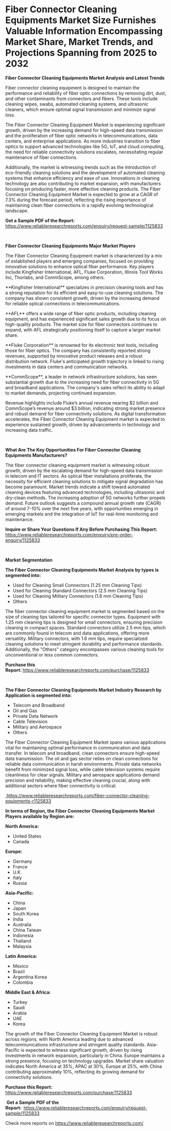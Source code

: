 <p><h1>Fiber Connector Cleaning Equipments Market Size Furnishes Valuable Information Encompassing Market Share, Market Trends, and Projections Spanning from 2025 to 2032</h1></p><p><strong>Fiber Connector Cleaning Equipments Market Analysis and Latest Trends</strong></p>
<p><p>Fiber connector cleaning equipment is designed to maintain the performance and reliability of fiber optic connections by removing dirt, dust, and other contaminants from connectors and fibers. These tools include cleaning wipes, swabs, automated cleaning systems, and ultrasonic cleaners, which ensure optimal signal transmission and minimize signal loss.</p><p>The Fiber Connector Cleaning Equipment Market is experiencing significant growth, driven by the increasing demand for high-speed data transmission and the proliferation of fiber optic networks in telecommunications, data centers, and enterprise applications. As more industries transition to fiber optics to support advanced technologies like 5G, IoT, and cloud computing, the need for reliable connectivity solutions escalates, necessitating regular maintenance of fiber connections.</p><p>Additionally, the market is witnessing trends such as the introduction of eco-friendly cleaning solutions and the development of automated cleaning systems that enhance efficiency and ease of use. Innovations in cleaning technology are also contributing to market expansion, with manufacturers focusing on producing faster, more effective cleaning products. The Fiber Connector Cleaning Equipment Market is expected to grow at a CAGR of 7.3% during the forecast period, reflecting the rising importance of maintaining clean fiber connections in a rapidly evolving technological landscape.</p></p>
<p><strong>Get a Sample PDF of the Report:&nbsp;</strong> <a href="https://www.reliableresearchreports.com/enquiry/request-sample/1125833?utm_campaign=3275&utm_medium=2&utm_source=Github&utm_content=ia&utm_term=11042025&utm_id=fiber-connector-cleaning-equipments">https://www.reliableresearchreports.com/enquiry/request-sample/1125833</a></p>
<p>&nbsp;</p>
<p><strong>Fiber Connector Cleaning Equipments Major Market Players</strong></p>
<p><p>The Fiber Connector Cleaning Equipment market is characterized by a mix of established players and emerging companies, focused on providing innovative solutions to enhance optical fiber performance. Key players include Kingfisher International, AFL, Fluke Corporation, Illinois Tool Works Inc, Thorlabs, and CommScope, among others.</p><p>**Kingfisher International** specializes in precision cleaning tools and has a strong reputation for its efficient and easy-to-use cleaning solutions. The company has shown consistent growth, driven by the increasing demand for reliable optical connections in telecommunications.</p><p>**AFL** offers a wide range of fiber optic products, including cleaning equipment, and has experienced significant sales growth due to its focus on high-quality products. The market size for fiber connectors continues to expand, with AFL strategically positioning itself to capture a larger market share.</p><p>**Fluke Corporation** is renowned for its electronic test tools, including those for fiber optics. The company has consistently reported strong revenues, supported by innovative product releases and a robust distribution network. Fluke's anticipated growth trajectory is linked to rising investments in data centers and communication networks.</p><p>**CommScope**, a leader in network infrastructure solutions, has seen substantial growth due to the increasing need for fiber connectivity in 5G and broadband applications. The company's sales reflect its ability to adapt to market demands, projecting continued expansion.</p><p>Revenue highlights include Fluke’s annual revenue nearing $2 billion and CommScope’s revenue around $3 billion, indicating strong market presence and robust demand for fiber connectivity solutions. As digital transformation accelerates, the Fiber Connector Cleaning Equipment market is expected to experience sustained growth, driven by advancements in technology and increasing data traffic.</p></p>
<p>&nbsp;</p>
<p><strong>What Are The Key Opportunities For Fiber Connector Cleaning Equipments Manufacturers?</strong></p>
<p><p>The fiber connector cleaning equipment market is witnessing robust growth, driven by the escalating demand for high-speed data transmission in telecom and IT sectors. As optical fiber installations proliferate, the necessity for efficient cleaning solutions to mitigate signal degradation has become paramount. Market trends indicate a shift toward automated cleaning devices featuring advanced technologies, including ultrasonic and dry-clean methods. The increasing adoption of 5G networks further propels demand. Future outlook suggests a compound annual growth rate (CAGR) of around 7-10% over the next five years, with opportunities emerging in emerging markets and the integration of IoT for real-time monitoring and maintenance.</p></p>
<p><strong>Inquire or Share Your Questions If Any Before Purchasing This Report:</strong> <a href="https://www.reliableresearchreports.com/enquiry/pre-order-enquiry/1125833?utm_campaign=3275&utm_medium=2&utm_source=Github&utm_content=ia&utm_term=11042025&utm_id=fiber-connector-cleaning-equipments">https://www.reliableresearchreports.com/enquiry/pre-order-enquiry/1125833</a></p>
<p>&nbsp;</p>
<p><strong>Market Segmentation</strong></p>
<p><strong>The Fiber Connector Cleaning Equipments Market Analysis by types is segmented into:</strong></p>
<p><ul><li>Used for Cleaning Small Connectors (1.25 mm Cleaning Tips)</li><li>Used for Cleaning Standard Connectors (2.5 mm Cleaning Tips)</li><li>Used for Cleaning Military Connectors (1.6 mm Cleaning Tips)</li><li>Others</li></ul></p>
<p><p>The fiber connector cleaning equipment market is segmented based on the size of cleaning tips tailored for specific connector types. Equipment with 1.25 mm cleaning tips is designed for small connectors, ensuring precision cleaning in compact spaces. Standard connectors utilize 2.5 mm tips, which are commonly found in telecom and data applications, offering more versatility. Military connectors, with 1.6 mm tips, require specialized cleaning solutions to meet stringent durability and performance standards. Additionally, the "Others" category encompasses various cleaning tools for unconventional or less common connectors.</p></p>
<p><strong>Purchase this Report:&nbsp;</strong><a href="https://www.reliableresearchreports.com/purchase/1125833?utm_campaign=3275&utm_medium=2&utm_source=Github&utm_content=ia&utm_term=11042025&utm_id=fiber-connector-cleaning-equipments">https://www.reliableresearchreports.com/purchase/1125833</a></p>
<p>&nbsp;</p>
<p><strong>The Fiber Connector Cleaning Equipments Market Industry Research by Application is segmented into:</strong></p>
<p><ul><li>Telecom and Broadband</li><li>Oil and Gas</li><li>Private Data Network</li><li>Cable Television</li><li>Military and Aerospace</li><li>Others</li></ul></p>
<p><p>The Fiber Connector Cleaning Equipment Market spans various applications vital for maintaining optimal performance in communication and data transfer. In telecom and broadband, clean connectors ensure high-speed data transmission. The oil and gas sector relies on clean connections for reliable data communication in harsh environments. Private data networks benefit from minimized signal loss, while cable television systems require cleanliness for clear signals. Military and aerospace applications demand precision and reliability, making effective cleaning crucial, along with additional sectors where fiber connectivity is critical.</p></p>
<p><a href="https://www.reliableresearchreports.com/fiber-connector-cleaning-equipments-r1125833?utm_campaign=3275&utm_medium=2&utm_source=Github&utm_content=ia&utm_term=11042025&utm_id=fiber-connector-cleaning-equipments">&nbsp;https://www.reliableresearchreports.com/fiber-connector-cleaning-equipments-r1125833</a></p>
<p><strong>In terms of Region, the Fiber Connector Cleaning Equipments Market Players available by Region are:</strong></p>
<p>
    <p> <strong> North America: </strong>
        <ul>
            <li>United States</li>
            <li>Canada</li>
        </ul>
        </p> 
    <p> <strong> Europe: </strong>
        <ul>
            <li>Germany</li>
            <li>France</li>
            <li>U.K.</li>
            <li>Italy</li>
            <li>Russia</li>
        </ul>
        </p> 
    <p> <strong> Asia-Pacific: </strong>
        <ul>
            <li>China</li>
            <li>Japan</li>
            <li>South Korea</li>
            <li>India</li>
            <li>Australia</li>
            <li>China Taiwan</li>
            <li>Indonesia</li>
            <li>Thailand</li>
            <li>Malaysia</li>
        </ul>
        </p> 
    <p> <strong> Latin America: </strong>
        <ul>
            <li>Mexico</li>
            <li>Brazil</li>
            <li>Argentina Korea</li>
            <li>Colombia</li>
        </ul>
        </p> 
    <p> <strong> Middle East & Africa: </strong>
        <ul>
            <li>Turkey</li>
            <li>Saudi</li>
            <li>Arabia</li>
            <li>UAE</li>
            <li>Korea</li>
        </ul>
    </p>
    </p>
<p><p>The growth of the Fiber Connector Cleaning Equipment Market is robust across regions, with North America leading due to advanced telecommunications infrastructure and stringent quality standards. Asia-Pacific is expected to witness significant growth, driven by rising investments in network expansion, particularly in China. Europe maintains a strong presence, focusing on technology upgrades. Market share valuation indicates North America at 35%, APAC at 30%, Europe at 25%, with China contributing approximately 10%, reflecting its growing demand for connectivity solutions.</p></p>
<p><strong>Purchase this Report: </strong><a href="https://www.reliableresearchreports.com/purchase/1125833?utm_campaign=3275&utm_medium=2&utm_source=Github&utm_content=ia&utm_term=11042025&utm_id=fiber-connector-cleaning-equipments">https://www.reliableresearchreports.com/purchase/1125833</a></p>
<p>&nbsp;<strong>Get a Sample PDF of the Report:&nbsp;&nbsp;</strong><a href="https://www.reliableresearchreports.com/enquiry/request-sample/1125833?utm_campaign=3275&utm_medium=2&utm_source=Github&utm_content=ia&utm_term=11042025&utm_id=fiber-connector-cleaning-equipments">https://www.reliableresearchreports.com/enquiry/request-sample/1125833</a></p>
<p><strong></strong></p>
<p>Check more reports on <a href="https://www.reliableresearchreports.com/?utm_campaign=3275&utm_medium=2&utm_source=Github&utm_content=ia&utm_term=11042025&utm_id=fiber-connector-cleaning-equipments">https://www.reliableresearchreports.com/</a></p>